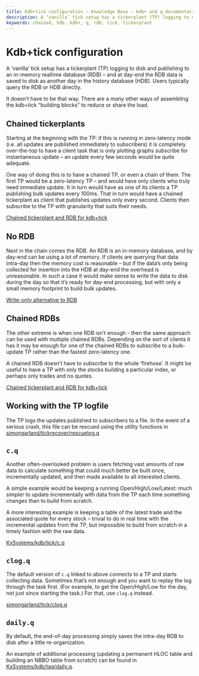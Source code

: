 ```yaml
---
title: Kdb+tick configuration – Knowledge Base – kdb+ and q documentation
description: A ‘vanilla’ tick setup has a tickerplant (TP) logging to disk and publishing to an in-memory realtime database (RDB) – and at day-end the RDB data is saved to disk as another day in the history database (HDB). Users typically query the RDB or HDB directly. It doesn’t have to be that way. There are a many other ways of assembling the kdb+tick “building blocks” to reduce or share the load.
keywords: chained, hdb, kdb+, q, rdb, tick, tickerplant
---
```

# Kdb+tick configuration





A ‘vanilla’ tick setup has a tickerplant (TP) logging to disk and publishing to an in-memory realtime database (RDB) – and at day-end the RDB data is saved to disk as another day in the history database (HDB). Users typically query the RDB or HDB directly.

It doesn’t have to be that way. There are a _many_ other ways of assembling the kdb+tick “building blocks” to reduce or share the load.


## Chained tickerplants

Starting at the beginning with the TP: if this is running in zero-latency mode (i.e. all updates are published immediately to subscribers) it is completely over-the-top to have a client task that is only plotting graphs subscribe for instantaneous update – an update every few seconds would be quite adequate.

One way of doing this is to have a chained TP, or even a chain of them. The first TP would be a zero-latency TP – and would have only clients who truly need immediate update. It in turn would have as one of its clients a TP publishing bulk updates every 100ms. That in turn would have a chained tickerplant as client that publishes updates only every second. Clients then subscribe to the TP with granularity that suits their needs. 

<i class="far fa-hand-point-right"></i> 
[Chained tickerplant and RDB for kdb+tick](chained-tickerplant.md)


## No RDB

Next in the chain comes the RDB. An RDB is an in-memory database, and by day-end can be using a lot of memory. If clients are querying that data intra-day then the memory cost is reasonable – but if the data’s only being collected for insertion into the HDB at day-end the overhead is unreasonable. In such a case it would make sense to write the data to disk during the day so that it’s ready for day-end processing, but with only a small memory footprint to build bulk updates.

<i class="far fa-hand-point-right"></i> 
[Write-only alternative to RDB](w-q.md)


## Chained RDBs

The other extreme is when one RDB isn’t enough - then the same approach can be used with multiple chained RDBs. Depending on the sort of clients it has it may be enough for one of the chained RDBs to subscribe to a bulk-update TP rather than the fastest zero-latency one.

A chained RDB doesn’t have to subscribe to the whole ‘firehose’. It might be useful to have a TP with only the stocks building a particular index, or perhaps only trades and no quotes.

<i class="far fa-hand-point-right"></i> 
[Chained tickerplant and RDB for kdb+tick](chained-tickerplant.md)


## Working with the TP logfile

The TP logs the updates published to subscribers to a file. In the event of a serious crash, this file can be rescued using the utility functions in 
<i class="fab fa-github"></i> 
[simongarland/tickrecover/rescuelog.q](https://github.com/simongarland/tickrecover/blob/master/rescuelog.q)


## `c.q`

Another often-overlooked problem is users fetching vast amounts of raw data to calculate something that could much better be built once, incrementally updated, and then made available to all interested clients. 

A simple example would be keeping a running Open/High/Low/Latest: much simpler to update incrementally with data from the TP each time something changes than to build from scratch. 

A more interesting example is keeping a table of the latest trade and the associated quote for every stock – trivial to do in real time with the incremental updates from the TP, but impossible to build from scratch in a timely fashion with the raw data. 

<i class="fab fa-github"></i> 
[KxSystems/kdb/tick/c.q](https://github.com/KxSystems/kdb/blob/master/tick/c.q)


## `clog.q`

The default version of `c.q` linked to above connects to a TP and starts collecting data. Sometimes that’s not enough and you want to replay the log through the task first. (For example, to get the Open/High/Low for the day, not just since starting the task.) For that, use `clog.q` instead. 

<i class="fab fa-github"></i> 
[simongarland/tick/clog.q](https://github.com/simongarland/tick/blob/master/clog.q)


## `daily.q`

By default, the end-of-day processing simply saves the intra-day RDB to disk after a little re-organization. 

An example of additional processing (updating a permanent HLOC table and building an NBBO table from scratch) can be found in
<i class="fab fa-github"></i> 
[KxSystems/kdb/taq/daily.q](https://github.com/simongarland/tick/blob/master/clog.q). 
